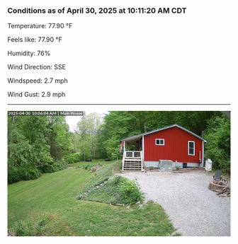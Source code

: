 ### Conditions as of April 30, 2025 at 10:11:20 AM CDT 

Temperature: 77.90 &deg;F

Feels like: 77.90 &deg;F

Humidity: 76%

Wind Direction: SSE

Windspeed: 2.7 mph

Wind Gust: 2.9 mph

---

<img src="./images/latest.jpeg"/>


